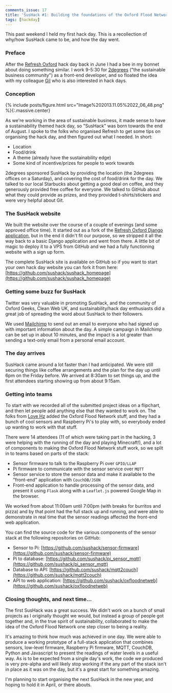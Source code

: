 ```yaml
---
comments_issue: 17
title: 'SusHack #1: Building the foundations of the Oxford Flood Network Stack'
tags: [hackday]
---
```


This past weekend I held my first hack day. This is a recollection of why/how SusHack came to be, and how the day went.

<!-- more -->

### Preface

After the [Refresh Oxford](http://www.refreshoxford.co.uk/) hack day back in June I had a bee in my bonnet about doing something similar. I work 9-5:30 for [2degrees](http://2degreesnetwork.com) ("the sustainable business community") as a front-end developer, and so floated the idea with my colleague [Gil](http://lumbercoder.com/) who is also interested in hack days.

### Conception

{% include posts/figure.html src="Image%202013.11.05%2022_06_48.png" %}{:.massive.center}

As we're working in the area of sustainable business, it made sense to have a sustainability themed hack day, so "SusHack" was born towards the end of August. I spoke to the folks who organised Refresh to get some tips on organising the hack day, and then figured out what I needed. In short:

- Location
- Food/drink
- A theme (already have the sustainability edge)
- Some kind of incentive/prizes for people to work towards

2degrees sponsored SusHack by providing the location (the 2degrees offices on a Saturday), and covering the cost of food/drink for the day. We talked to our local Starbucks about getting a good deal on coffee, and they generously provided free coffee for everyone. We talked to GitHub about what they could provide as prizes, and they provided t-shirts/stickers and were very helpful about Git.

### The SusHack website

We built the website over the course of a couple of evenings (and some approved office time). It started out as a fork of the [Refresh Oxford Django application](https://github.com/refreshoxford/refreshoxford.co.uk/), but in the end it didn't fit our purpose, so we stripped it all the way back to a basic Django application and went from there. A little bit of magic to deploy it to a VPS from GitHub and we had a fully functioning website with a sign up form.

The complete SusHack site is available on GitHub so if you want to start your own hack day website you can fork it from here: [https://github.com/sushack/sushack_homepage](https://github.com/sushack/sushack_homepage)

### Getting some buzz for SusHack

Twitter was very valuable in promoting SusHack, and the community of Oxford Geeks, Clean Web UK, and sustainability/hack day enthusiasts did a great job of spreading the word about SusHack to their followers.

We used [Mailchimp](http://eepurl.com/Emv4j) to send out an email to everyone who had signed up with important information about the day. A simple campaign in Mailchimp can be set up in about 10 minutes, and the impact is a lot greater than sending a text-only email from a personal email account.

### The day arrives

SusHack came around a lot faster than I had anticipated. We were still securing things like coffee arrangements and the plan for the day up until 6pm on the Friday before. We arrived at 8:30am to set things up, and the first attendees starting showing up from about 9:15am.

### Getting into teams

To start with we recorded all of the submitted project ideas on a flipchart, and then let people add anything else that they wanted to work on. The folks from [Love Hz](http://love-hz.com/) added the Oxford Flood Network stuff, and they had a bunch of cool sensors and Raspberry Pi's to play with, so everybody ended up wanting to work with that stuff.

There were 14 attendees (11 of which were taking part in the hacking, 3 were helping with the running of the day and playing Minecraft!), and a lot of components to making the Oxford Flood Network stuff work, so we split in to teams based on parts of the stack:

- Sensor firmware to talk to the Raspberry Pi over `GPIO/LLAP`
- Pi firmware to communicate with the sensor service over `MQTT`
- Sensor service to store the sensor data and make it available to the "front-end" application with `CouchDB/JSON`
- Front-end application to handle processing of the sensor data, and present it using `Flask` along with a `Leaflet.js` powered Google Map in the browser.

We worked from about 11:00am until 7:00pm (with breaks for burritos and pizza) and by that point had the full stack up and running, and were able to demonstrate in real time that the sensor readings affected the front-end web application.

You can find the source code for the various components of the sensor stack at the following repositories on GitHub:

- Sensor to Pi: [https://github.com/sushack/sensor-firmware](https://github.com/sushack/sensor-firmware)
- Pi to database: [https://github.com/sushack/pi_sensor_mqtt](https://github.com/sushack/pi_sensor_mqtt)
- Database to API: [https://github.com/sushack/mqtt2couch](https://github.com/sushack/mqtt2couch)
- API to web application: [https://github.com/sushack/oxfloodnetweb](https://github.com/sushack/oxfloodnetweb)

### Closing thoughts, and next time...

The first SusHack was a great success. We didn't work on a bunch of small projects as I originally thought we would, but instead a group of people got together and, in the true spirit of sustainability, collaborated to make the idea of the Oxford Flood Network one step closer to being a reality.

It's amazing to think how much was achieved in one day. We were able to produce a working prototype of a full-stack application that combines sensors, low-level firmware, Raspberry Pi firmware, MQTT, CouchDB, Python and Javascript to present the readings of water levels in a useful way. As is to be expected from a single day's work, the code we produced is very pre-alpha and will likely stop working if the any part of the stack isn't in place as it was on the day, but it's a great start for something amazing.

I'm planning to start organising the next SusHack in the new year, and hoping to hold it in April, or there abouts.



